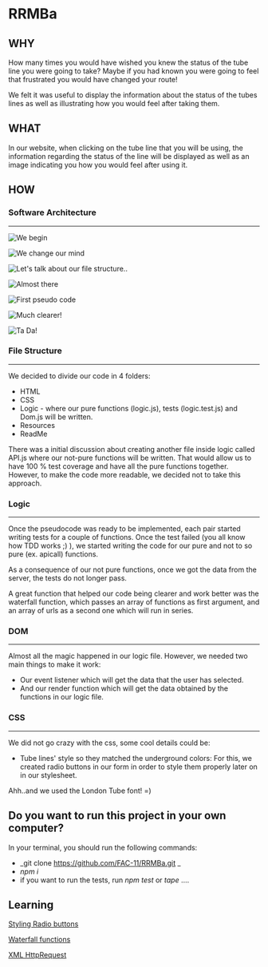 # RRMBa

## **WHY**


How many times you would have wished you knew the status of the tube line you were going to take? Maybe if you had known you were going to feel that frustrated  you would have changed your route!

We felt it was useful to display the information about the status of the tubes lines as well as illustrating how you would feel after taking them.


## **WHAT**


In our website, when clicking on the tube line that you will be using, the information regarding the status of the line will be displayed as well as an image indicating you how you would feel after using it.


## **HOW**


### Software Architecture
--------

![We begin](https://lh3.googleusercontent.com/BleNvryzz9TvjTDF7nELH4h2owbDsPKS_mkgwfpOFGy75otJ181WpRZzgaAyte1vafl0c8Wf1KAg=s0 "first draft")

![We change our mind](https://lh3.googleusercontent.com/hS4XCcf8Qf0c2PE3wd7kZkctBExSyoT1R0UlkWZOU0ZzODiA-Yx6RgyHeSHkEW_HGIZcIRpvtYTk=s0 "second draft")

![Let's talk about our file structure..](https://lh3.googleusercontent.com/-5PIzZfxeK4-8vssXVKR7De5GxAxGOs7KOBXkH51g9FIFjlHK4Yb2rQ1vzxYsNC3gtp2EHdY-sJ8=s0 "path and code")

![Almost there](https://lh3.googleusercontent.com/UPdZ6r1Ohd41D8MNXud7kCDu1iDx-fLhsjYetJOGjwOn5V4QKlwGjSbATjG4L4fNMN_0jEKBZk-1=s0 "getting complicated")

![First pseudo code](https://lh3.googleusercontent.com/wRRskwny8b-07G26EshtU8MbfHk3G2wTwz_tzlWehtDBYeovQezudUdb1RjVFUxihOP_fndprX5W=s0 "IMG_20170712_140516.jpg")

![Much clearer!](https://lh3.googleusercontent.com/uBeSfrLS3sLmecVJEMi7SjhTLcQPTdP2j4YzaMhM0HZ_Urm5qkpL6YGXLG_2XJ310pd3qPKk-ptz=s0 "IMG_20170712_142703.jpg")

![Ta Da!](https://lh3.googleusercontent.com/MNNWOZiLr5kfVddNgiFjcE1u1Lg3-vIZHDhV3R0OWqoPvUASNPLf-BNLCO70KOvdGV9pJKdIERbI=s0 "IMG_20170712_142708.jpg")



### File Structure
--------
We decided to divide our code in 4 folders:

* HTML
* CSS
* Logic - where our pure functions (logic.js), tests (logic.test.js) and Dom.js will be  written.
* Resources
* ReadMe

There was a initial discussion about creating another file inside logic called API.js where our not-pure functions will be written. That would allow us to have 100 % test coverage and have all the pure functions together. However, to make the code more readable, we decided not to take this approach.

### Logic
--------
Once the pseudocode was ready to be implemented, each pair started writing tests for a couple of functions. Once the test failed (you all know how TDD works ;) ), we started writing the code for our pure and not to so pure (ex. apicall) functions.

As a consequence of our not pure functions, once we got the data from the server, the tests do not longer pass.

A great function that helped our code being clearer and work better was the waterfall function, which passes an array of functions as first argument, and an array of urls as a second one which will run in series.

### DOM
--------
Almost all the magic happened in our logic file. However, we needed two main things to make it work:
- Our event listener which will get the data that the user has selected.
- And our render function which will get the data obtained by the functions in our logic file.


### CSS
--------

We did not go crazy with the css, some cool details could be:

- Tube lines' style so they matched the underground colors: For this, we created radio buttons in our form in order to style them properly later on in our stylesheet.


Ahh..and we used the London Tube font! =)

## **Do you want to run this project in your own computer?**

In your terminal, you should run the following commands:

* _git clone https://github.com/FAC-11/RRMBa.git _    
* _npm i_  
* if you want to run the tests, run _npm test_ or _tape_ ....

## **Learning**

[Styling Radio buttons](http://code.stephenmorley.org/html-and-css/styling-checkboxes-and-radio-buttons/)

[Waterfall functions](https://www.npmjs.com/package/async-waterfall)

[XML HttpRequest](https://www.w3schools.com/xml/xml_http.asp)

